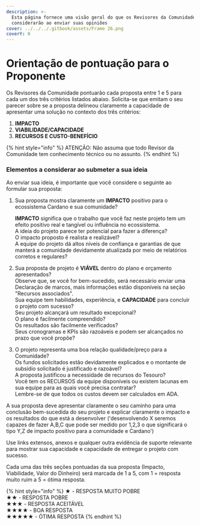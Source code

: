 ```yaml
---
description: >-
  Esta página fornece uma visão geral do que os Revisores da Comunidade
  considerarão ao enviar suas opiniões
cover: ../../../.gitbook/assets/Frame 26.png
coverY: 0
---
```


# Orientação de pontuação para o Proponente

Os Revisores da Comunidade pontuarão cada proposta entre 1 e 5 para cada um dos três critérios listados abaixo. Solicita-se que emitam o seu parecer sobre se a proposta delineou claramente a capacidade de apresentar uma solução no contexto dos três critérios:

1. **IMPACTO**
2. **VIABILIDADE/CAPACIDADE**
3. **RECURSOS E CUSTO-BENEFÍCIO**

{% hint style="info" %}
ATENÇÃO: Não assuma que todo Revisor da Comunidade tem conhecimento técnico ou no assunto.
{% endhint %}

### Elementos a considerar ao submeter a sua ideia <a href="#elements-to-consider-when-submitting-your-idea" id="elements-to-consider-when-submitting-your-idea"></a>

Ao enviar sua ideia, é importante que você considere o seguinte ao formular sua proposta:

1.  Sua proposta mostra claramente um **IMPACTO** positivo para o ecossistema Cardano e sua comunidade?

    **IMPACTO** significa que o trabalho que você faz neste projeto tem um efeito positivo real e tangível ou influência no ecossistema. \
    A ideia do projeto parece ter potencial para fazer a diferença? \
    O impacto proposto é realista e realizável? \
    A equipe do projeto dá altos níveis de confiança e garantias de que manterá a comunidade devidamente atualizada por meio de relatórios corretos e regulares?
2. Sua proposta de projeto é **VIÁVEL** dentro do plano e orçamento apresentados? \
   Observe que, se você for bem-sucedido, será necessário enviar uma Declaração de marcos, mais informações estão disponíveis na seção "Recursos associados". \
   Sua equipe tem habilidades, experiência, e **CAPACIDADE** para concluir o projeto com sucesso?\
   Seu projeto alcançará um resultado excepcional? \
   O plano é facilmente compreendido? \
   Os resultados são facilmente verificados? \
   Seus cronogramas e KPIs são razoáveis e podem ser alcançados no prazo que você propõe?
3. O projeto representa uma boa relação qualidade/preço para a Comunidade? \
   Os fundos solicitados estão devidamente explicados e o montante de subsídio solicitado é justificado e razoável? \
   A proposta justificou a necessidade de recursos do Tesouro? \
   Você tem os RECURSOS da equipe disponíveis ou existem lacunas em sua equipe para as quais você precisa contratar? \
   Lembre-se de que todos os custos devem ser calculados em ADA.

A sua proposta deve apresentar claramente o seu caminho para uma conclusão bem-sucedida do seu projeto e explicar claramente o impacto e os resultados do que está a desenvolver ('desenvolvendo X seremos capazes de fazer A,B,C que pode ser medido por 1,2,3 o que significará o tipo Y,Z de impacto positivo para a comunidade e Cardano')​

Use links extensos, anexos e qualquer outra evidência de suporte relevante para mostrar sua capacidade e capacidade de entregar o projeto com sucesso.

​Cada uma das três seções pontuadas da sua proposta (Impacto, Viabilidade, Valor do Dinheiro) será marcada de 1 a 5, com 1 = resposta muito ruim a 5 = ótima resposta.

{% hint style="info" %}
★ - RESPOSTA MUITO POBRE\
★★ - RESPOSTA POBRE\
★★★ - RESPOSTA ACEITÁVEL\
★★★★ - BOA RESPOSTA\
★★★★★ - ÓTIMA RESPOSTA
{% endhint %}
